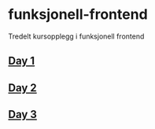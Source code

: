 # funksjonell-frontend
Tredelt kursopplegg i funksjonell frontend


## [Day 1](https://github.com/bekk/funksjonell-frontend/tree/master/day1)
## [Day 2](https://github.com/bekk/funksjonell-frontend/tree/master/day2)
## [Day 3](https://github.com/bekk/funksjonell-frontend/tree/master/day3)
